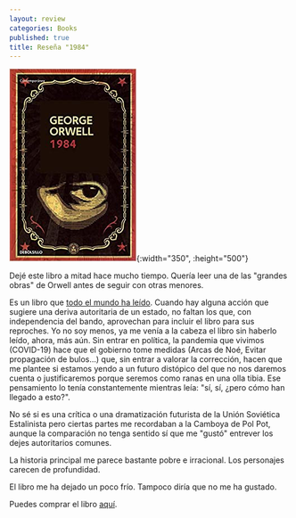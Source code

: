 ```yaml
---
layout: review
categories: Books
published: true
title: Reseña "1984"
---
```

![](/assets/1984contempornea.jpg){:width="350", :height="500"}

Dejé este libro a mitad hace mucho tiempo. Quería leer una de las "grandes obras" de Orwell antes de seguir con otras menores.

Es un libro que [todo el mundo ha leído](https://blogs.20minutos.es/diariodelibrera/2009/04/15/aaquao-libros-dices-haber-leaado-sin-haberlo-hecho/). Cuando hay alguna acción que sugiere una deriva autoritaria de un estado, no faltan los que, con independencia del bando, aprovechan para incluir el libro para sus reproches. Yo no soy menos, ya me venía a la cabeza el libro sin haberlo leído, ahora, más aún. Sin entrar en política, la pandemia que vivimos (COVID-19) hace que el gobierno tome medidas (Arcas de Noé, Evitar propagación de bulos...) que, sin entrar a valorar la corrección, hacen que me plantee si estamos yendo a un futuro distópico del que no nos daremos cuenta o justificaremos porque seremos como ranas en una olla tibia. Ese pensamiento lo tenía constantemente mientras leía: "sí, sí, ¿pero cómo han llegado a esto?".

No sé si es una crítica o una dramatización futurista de la Unión Soviética Estalinista pero ciertas partes me recordaban a la Camboya de Pol Pot, aunque la comparación no tenga sentido sí que me "gustó" entrever los dejes autoritarios comunes.

La historia principal me parece bastante pobre e irracional. Los personajes carecen de profundidad.

El libro me ha dejado un poco frío. Tampoco diría que no me ha gustado.

Puedes comprar el libro [aquí](https://amazon.es/dp/8499890946).
